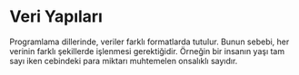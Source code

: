 # Veri Yapıları

Programlama dillerinde, veriler farklı formatlarda tutulur. Bunun sebebi, her verinin farklı şekillerde işlenmesi gerektiğidir. Örneğin bir insanın yaşı tam sayı iken cebindeki para miktarı muhtemelen onsalıklı sayıdır.
